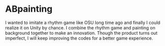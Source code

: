 # ABpainting
I wanted to imitate a rhythm game like OSU long time ago and finally I could realize it on Unity by chance. I combine the rhythm game and painting on background together to make an innovation. Though the product turns out imperfect, I will keep improving the codes for a better game experience.
